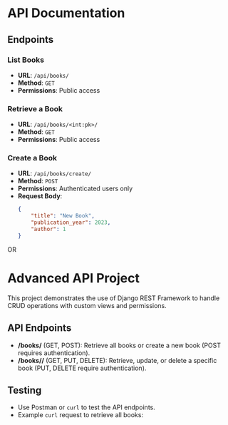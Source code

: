 # API Documentation

## Endpoints

### List Books
- **URL**: `/api/books/`
- **Method**: `GET`
- **Permissions**: Public access

### Retrieve a Book
- **URL**: `/api/books/<int:pk>/`
- **Method**: `GET`
- **Permissions**: Public access

### Create a Book
- **URL**: `/api/books/create/`
- **Method**: `POST`
- **Permissions**: Authenticated users only
- **Request Body**:
  ```json
  {
      "title": "New Book",
      "publication_year": 2023,
      "author": 1
  }


OR

# Advanced API Project

This project demonstrates the use of Django REST Framework to handle CRUD operations with custom views and permissions.

## API Endpoints

- **/books/** (GET, POST): Retrieve all books or create a new book (POST requires authentication).
- **/books/<id>/** (GET, PUT, DELETE): Retrieve, update, or delete a specific book (PUT, DELETE require authentication).

## Testing
- Use Postman or `curl` to test the API endpoints.
- Example `curl` request to retrieve all books:

